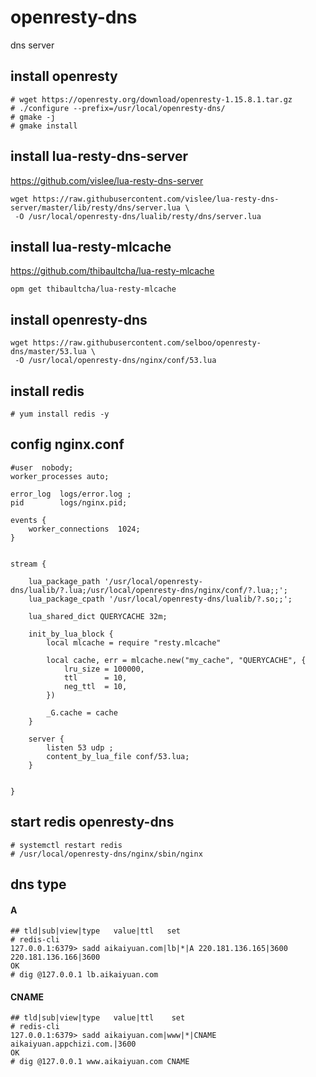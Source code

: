 # openresty-dns

dns server

## install openresty

```
# wget https://openresty.org/download/openresty-1.15.8.1.tar.gz
# ./configure --prefix=/usr/local/openresty-dns/
# gmake -j
# gmake install
```

## install lua-resty-dns-server

https://github.com/vislee/lua-resty-dns-server

```
wget https://raw.githubusercontent.com/vislee/lua-resty-dns-server/master/lib/resty/dns/server.lua \
 -O /usr/local/openresty-dns/lualib/resty/dns/server.lua
```

## install lua-resty-mlcache

https://github.com/thibaultcha/lua-resty-mlcache

```
opm get thibaultcha/lua-resty-mlcache
```

## install openresty-dns

```
wget https://raw.githubusercontent.com/selboo/openresty-dns/master/53.lua \
 -O /usr/local/openresty-dns/nginx/conf/53.lua
```

## install redis

```
# yum install redis -y
```

## config nginx.conf

```
#user  nobody;
worker_processes auto;

error_log  logs/error.log ;
pid        logs/nginx.pid;

events {
    worker_connections  1024;
}


stream {

    lua_package_path '/usr/local/openresty-dns/lualib/?.lua;/usr/local/openresty-dns/nginx/conf/?.lua;;';
    lua_package_cpath '/usr/local/openresty-dns/lualib/?.so;;';

    lua_shared_dict QUERYCACHE 32m;

    init_by_lua_block {
        local mlcache = require "resty.mlcache"

        local cache, err = mlcache.new("my_cache", "QUERYCACHE", {
            lru_size = 100000,
            ttl      = 10,
            neg_ttl  = 10,
        })

        _G.cache = cache
    }

    server {
        listen 53 udp ;
        content_by_lua_file conf/53.lua;
    }


}
```

## start redis openresty-dns

```
# systemctl restart redis
# /usr/local/openresty-dns/nginx/sbin/nginx
```

## dns type

#### A

```
## tld|sub|view|type   value|ttl   set
# redis-cli
127.0.0.1:6379> sadd aikaiyuan.com|lb|*|A 220.181.136.165|3600 220.181.136.166|3600
OK
# dig @127.0.0.1 lb.aikaiyuan.com
```

#### CNAME

```
## tld|sub|view|type   value|ttl    set
# redis-cli
127.0.0.1:6379> sadd aikaiyuan.com|www|*|CNAME   aikaiyuan.appchizi.com.|3600
OK
# dig @127.0.0.1 www.aikaiyuan.com CNAME
```
